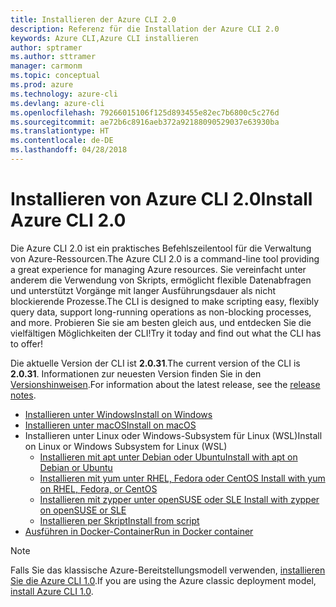 ```yaml
---
title: Installieren der Azure CLI 2.0
description: Referenz für die Installation der Azure CLI 2.0
keywords: Azure CLI,Azure CLI installieren
author: sptramer
ms.author: sttramer
manager: carmonm
ms.topic: conceptual
ms.prod: azure
ms.technology: azure-cli
ms.devlang: azure-cli
ms.openlocfilehash: 79266015106f125d893455e82ec7b6800c5c276d
ms.sourcegitcommit: ae72b6c8916aeb372a92188090529037e63930ba
ms.translationtype: HT
ms.contentlocale: de-DE
ms.lasthandoff: 04/28/2018
---
```

# <a name="install-azure-cli-20"></a><span data-ttu-id="5614f-104">Installieren von Azure CLI 2.0</span><span class="sxs-lookup"><span data-stu-id="5614f-104">Install Azure CLI 2.0</span></span>

<span data-ttu-id="5614f-105">Die Azure CLI 2.0 ist ein praktisches Befehlszeilentool für die Verwaltung von Azure-Ressourcen.</span><span class="sxs-lookup"><span data-stu-id="5614f-105">The Azure CLI 2.0 is a command-line tool providing a great experience for managing Azure resources.</span></span> <span data-ttu-id="5614f-106">Sie vereinfacht unter anderem die Verwendung von Skripts, ermöglicht flexible Datenabfragen und unterstützt Vorgänge mit langer Ausführungsdauer als nicht blockierende Prozesse.</span><span class="sxs-lookup"><span data-stu-id="5614f-106">The CLI is designed to make scripting easy, flexibly query data, support long-running operations as non-blocking processes, and more.</span></span> <span data-ttu-id="5614f-107">Probieren Sie sie am besten gleich aus, und entdecken Sie die vielfältigen Möglichkeiten der CLI!</span><span class="sxs-lookup"><span data-stu-id="5614f-107">Try it today and find out what the CLI has to offer!</span></span>

<span data-ttu-id="5614f-108">Die aktuelle Version der CLI ist __2.0.31__.</span><span class="sxs-lookup"><span data-stu-id="5614f-108">The current version of the CLI is __2.0.31__.</span></span> <span data-ttu-id="5614f-109">Informationen zur neuesten Version finden Sie in den [Versionshinweisen](release-notes-azure-cli.md).</span><span class="sxs-lookup"><span data-stu-id="5614f-109">For information about the latest release, see the [release notes](release-notes-azure-cli.md).</span></span>

* [<span data-ttu-id="5614f-110">Installieren unter Windows</span><span class="sxs-lookup"><span data-stu-id="5614f-110">Install on Windows</span></span>](install-azure-cli-windows.md)
* [<span data-ttu-id="5614f-111">Installieren unter macOS</span><span class="sxs-lookup"><span data-stu-id="5614f-111">Install on macOS</span></span>](install-azure-cli-macos.md)
* <span data-ttu-id="5614f-112">Installieren unter Linux oder Windows-Subsystem für Linux (WSL)</span><span class="sxs-lookup"><span data-stu-id="5614f-112">Install on Linux or Windows Subsystem for Linux (WSL)</span></span>
  * [<span data-ttu-id="5614f-113">Installieren mit apt unter Debian oder Ubuntu</span><span class="sxs-lookup"><span data-stu-id="5614f-113">Install with apt on Debian or Ubuntu</span></span>](install-azure-cli-apt.md)
  * [<span data-ttu-id="5614f-114">Installieren mit yum unter RHEL, Fedora oder CentOS </span><span class="sxs-lookup"><span data-stu-id="5614f-114">Install with yum on RHEL, Fedora, or CentOS </span></span>](install-azure-cli-yum.md)
  * [<span data-ttu-id="5614f-115">Installieren mit zypper unter openSUSE oder SLE </span><span class="sxs-lookup"><span data-stu-id="5614f-115">Install with zypper on openSUSE or SLE </span></span>](install-azure-cli-zypper.md)
  * [<span data-ttu-id="5614f-116">Installieren per Skript</span><span class="sxs-lookup"><span data-stu-id="5614f-116">Install from script</span></span>](install-azure-cli-linux.md)
* [<span data-ttu-id="5614f-117">Ausführen in Docker-Container</span><span class="sxs-lookup"><span data-stu-id="5614f-117">Run in Docker container</span></span>](run-azure-cli-docker.md)

> [!NOTE]
> <span data-ttu-id="5614f-118">Falls Sie das klassische Azure-Bereitstellungsmodell verwenden, [installieren Sie die Azure CLI 1.0](install-cli-version-1.0.md).</span><span class="sxs-lookup"><span data-stu-id="5614f-118">If you are using the Azure classic deployment model, [install Azure CLI 1.0](install-cli-version-1.0.md).</span></span>

